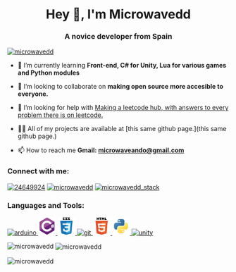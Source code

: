 <h1 align="center">Hey 👋, I'm Microwavedd</h1>
<h3 align="center">A novice developer from Spain</h3>

<p align="left"> <a href="https://github.com/ryo-ma/github-profile-trophy"><img src="https://github-profile-trophy.vercel.app/?username=microwavedd" alt="microwavedd" /></a> </p>

- 🌱 I’m currently learning **Front-end, C# for Unity, Lua for various games and Python modules**

- 👯 I’m looking to collaborate on **making open source more accesible to everyone.**

- 🤝 I’m looking for help with [Making a leetcode hub, with answers to every problem there is on leetcode.](https://github.com/microwavedd/Leetcode-Algorithms)

- 👨‍💻 All of my projects are available at [this same github page.](this same github page.)

- 📫 How to reach me **Gmail: microwaveando@gmail.com**

<h3 align="left">Connect with me:</h3>
<p align="left">
<a href="https://stackoverflow.com/users/24649924" target="blank"><img align="center" src="https://raw.githubusercontent.com/rahuldkjain/github-profile-readme-generator/master/src/images/icons/Social/stack-overflow.svg" alt="24649924" height="30" width="40" /></a>
<a href="https://www.leetcode.com/microwavedd" target="blank"><img align="center" src="https://raw.githubusercontent.com/rahuldkjain/github-profile-readme-generator/master/src/images/icons/Social/leet-code.svg" alt="microwavedd" height="30" width="40" /></a>
<a href="https://discord.gg/microwavedd_stack" target="blank"><img align="center" src="https://raw.githubusercontent.com/rahuldkjain/github-profile-readme-generator/master/src/images/icons/Social/discord.svg" alt="microwavedd_stack" height="30" width="40" /></a>
</p>

<h3 align="left">Languages and Tools:</h3>
<p align="left"> <a href="https://www.arduino.cc/" target="_blank" rel="noreferrer"> <img src="https://cdn.worldvectorlogo.com/logos/arduino-1.svg" alt="arduino" width="40" height="40"/> </a> <a href="https://www.w3schools.com/cs/" target="_blank" rel="noreferrer"> <img src="https://raw.githubusercontent.com/devicons/devicon/master/icons/csharp/csharp-original.svg" alt="csharp" width="40" height="40"/> </a> <a href="https://www.w3schools.com/css/" target="_blank" rel="noreferrer"> <img src="https://raw.githubusercontent.com/devicons/devicon/master/icons/css3/css3-original-wordmark.svg" alt="css3" width="40" height="40"/> </a> <a href="https://git-scm.com/" target="_blank" rel="noreferrer"> <img src="https://www.vectorlogo.zone/logos/git-scm/git-scm-icon.svg" alt="git" width="40" height="40"/> </a> <a href="https://www.w3.org/html/" target="_blank" rel="noreferrer"> <img src="https://raw.githubusercontent.com/devicons/devicon/master/icons/html5/html5-original-wordmark.svg" alt="html5" width="40" height="40"/> </a> <a href="https://www.python.org" target="_blank" rel="noreferrer"> <img src="https://raw.githubusercontent.com/devicons/devicon/master/icons/python/python-original.svg" alt="python" width="40" height="40"/> </a> <a href="https://unity.com/" target="_blank" rel="noreferrer"> <img src="https://www.vectorlogo.zone/logos/unity3d/unity3d-icon.svg" alt="unity" width="40" height="40"/> </a> </p>

<p><img align="left" src="https://github-readme-stats.vercel.app/api/top-langs?username=microwavedd&show_icons=true&locale=en&layout=compact" alt="microwavedd" /></p>

<p>&nbsp;<img align="center" src="https://github-readme-stats.vercel.app/api?username=microwavedd&show_icons=true&locale=en" alt="microwavedd" /></p>

<p><img align="center" src="https://github-readme-streak-stats.herokuapp.com/?user=microwavedd&" alt="microwavedd" /></p>
